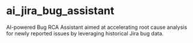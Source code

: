 # ai_jira_bug_assistant
AI-powered Bug RCA Assistant aimed at accelerating root cause analysis for newly reported issues by leveraging historical Jira bug data. 
